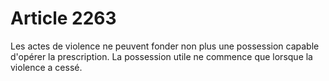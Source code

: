# Article 2263

Les actes de violence ne peuvent fonder non plus une possession capable d'opérer la prescription.   La possession utile ne commence que lorsque la violence a cessé.